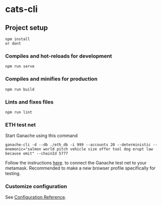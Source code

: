 # cats-cli

## Project setup
```
npm install
or dont 

```

### Compiles and hot-reloads for development
```
npm run serve
```

### Compiles and minifies for production
```
npm run build
```

### Lints and fixes files
```
npm run lint
```

### ETH test net
Start Ganache using this command
```
ganache-cli -d --db ./eth_db -i 999 --accounts 20 --deterministic --mnemonic="salmon world pitch vehicle size offer tool dog erupt law because omit" --chainId 5777
```
Follow the instructions [here](https://www.trufflesuite.com/docs/truffle/getting-started/truffle-with-metamask#:~:text=Setting%20up%20MetaMask&text=Click%20Import%20with%20seed%20phrase,%22Custom%20RPC%22%20setting). to connect the Ganache test net to your metamask. Recommended to make a new
browser profile specifically for testing.

### Customize configuration
See [Configuration Reference](https://cli.vuejs.org/config/).
